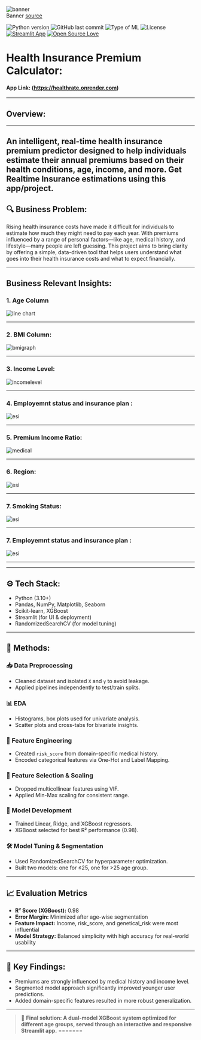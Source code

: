 ![banner](assets/banner.png)  
Banner [source](https://banner.godori.dev/)

![Python version](https://img.shields.io/badge/Python%20version-3.10%2B-lightgrey)
![GitHub last commit](https://img.shields.io/github/last-commit/adin11/ml-project-health-premium-prediction)
![Type of ML](https://img.shields.io/badge/Type%20of%20ML-Regression-blue)
![License](https://img.shields.io/badge/License-MIT-green)
[![Streamlit App](https://img.shields.io/badge/Deployed%20with-render-purple)]()
[![Open Source Love](https://badges.frapsoft.com/os/v1/open-source.svg?v=103)](https://github.com/ellerbrock/open-source-badges/)

# Health Insurance Premium Calculator:

#### App Link: (https://healthrate.onrender.com)

---

## Overview:
---
An intelligent, real-time health insurance premium predictor designed to help individuals estimate their annual premiums based on their health conditions, age, income, and more. Get Realtime Insurance estimations using this app/project.
---

## 🔍 Business Problem:
Rising health insurance costs have made it difficult for individuals to estimate how much they might need to pay each year. With premiums influenced by a range of personal factors—like age, medical history, and lifestyle—many people are left guessing. This project aims to bring clarity by offering a simple, data-driven tool that helps users understand what goes into their health insurance costs and what to expect financially.

---

## Business Relevant Insights:

### 1. Age Column
![line chart](assets/age.png)

** **

### 2. BMI Column:
![bmigraph](assets/bmi.png)

** **

### 3. Income Level:
![incomelevel](assets/income.png)
** **

### 4. Employemnt status and insurance plan :
![esi](assets/insure.png)
** **

### 5. Premium Income Ratio:
![medical](assets/pri.png)
** **

### 6. Region:
![esi](assets/region.png)
** **

### 7. Smoking Status:
![esi](assets/smoke.png)
** **


### 7. Employemnt status and insurance plan :
![esi](assets/insure.png)
** **


--- 


## ⚙️ Tech Stack:
- Python (3.10+)
- Pandas, NumPy, Matplotlib, Seaborn
- Scikit-learn, XGBoost
- Streamlit (for UI & deployment)
- RandomizedSearchCV (for model tuning)

---

## 🧪 Methods:

### 📥 Data Preprocessing
- Cleaned dataset and isolated `X` and `y` to avoid leakage.
- Applied pipelines independently to test/train splits.

### 📊 EDA
- Histograms, box plots used for univariate analysis.
- Scatter plots and cross-tabs for bivariate insights.

### 🧠 Feature Engineering
- Created `risk_score` from domain-specific medical history.
- Encoded categorical features via One-Hot and Label Mapping.

### 🧮 Feature Selection & Scaling
- Dropped multicollinear features using VIF.
- Applied Min-Max scaling for consistent range.

### 🤖 Model Development
- Trained Linear, Ridge, and XGBoost regressors.
- XGBoost selected for best R² performance (0.98).

### 🛠️ Model Tuning & Segmentation
- Used RandomizedSearchCV for hyperparameter optimization.
- Built two models: one for ≤25, one for >25 age group.

---

## 📈 Evaluation Metrics
- **R² Score (XGBoost):** 0.98  
- **Error Margin:** Minimized after age-wise segmentation  
- **Feature Impact:** Income, risk_score, and genetical_risk were most influential  
- **Model Strategy:** Balanced simplicity with high accuracy for real-world usability

---

## 📌 Key Findings:
- Premiums are strongly influenced by medical history and income level.
- Segmented model approach significantly improved younger user predictions.
- Added domain-specific features resulted in more robust generalization.

---
> 🚀 **Final solution: A dual-model XGBoost system optimized for different age groups, served through an interactive and responsive Streamlit app.**
=======

